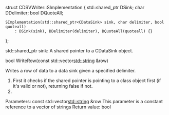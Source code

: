 struct CDSVWriter::SImplementation {
    std::shared_ptr<CDataSink> DSink;
    char DDelimiter;
    bool DQuoteAll;

    SImplementation(std::shared_ptr<CDataSink> sink, char delimiter, bool quoteall)
        : DSink(sink), DDelimiter(delimiter), DQuoteAll(quoteall) {}
};



std::shared_ptr<CDataSink> sink: A shared pointer to a CDataSink object.


bool WriteRow(const std::vector<std::string> &row) 

Writes a row of data to a data sink given a specified delimiter.
1) First it checks if the shared pointer is pointing to a class object first (if it's valid or not), returning false if not.
2) 
Parameters: const std::vector<std::string> &row
    This parameter is a constant reference to a vector of strings
Return value: bool

